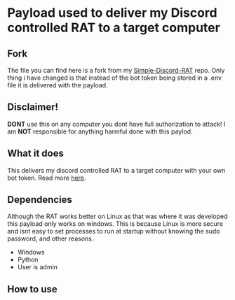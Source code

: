 # Payload used to deliver my Discord controlled RAT to a target computer

## Fork

The file you can find here is a fork from my [Simple-Discord-RAT](https://github.com/simen64/Simple-discord-RAT) repo. Only thing i have changed is that instead of the bot token being stored in a .env file it is delivered with the payload.

## Disclaimer!

**DONT** use this on any computer you dont have full authorization to attack!
I am **NOT** responsible for anything harmful done with this paylod.

## What it does

This delivers my discord controlled RAT to a target computer with your own bot token. Read more [here](https://github.com/simen64/Simple-discord-RAT).

## Dependencies

Although the RAT works better on Linux as that was where it was developed this payload only works on windows. This is because Linux is more secure and isnt easy to set processes to run at startup without knowing the sudo password, and other reasons.

- Windows
- Python
- User is admin

## How to use


